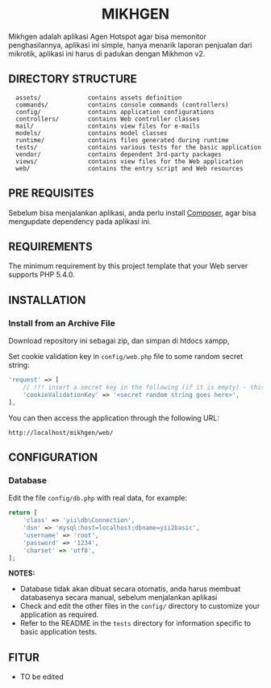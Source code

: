 <p align="center">
    <h1 align="center">MIKHGEN</h1>
</p>

Mikhgen adalah aplikasi Agen Hotspot agar bisa memonitor penghasilannya, aplikasi ini simple, hanya menarik laporan penjualan dari mikrotik, aplikasi ini harus di padukan dengan Mikhmon v2.


DIRECTORY STRUCTURE
-------------------

      assets/             contains assets definition
      commands/           contains console commands (controllers)
      config/             contains application configurations
      controllers/        contains Web controller classes
      mail/               contains view files for e-mails
      models/             contains model classes
      runtime/            contains files generated during runtime
      tests/              contains various tests for the basic application
      vendor/             contains dependent 3rd-party packages
      views/              contains view files for the Web application
      web/                contains the entry script and Web resources


PRE REQUISITES
------------

Sebelum bisa menjalankan aplikasi, anda perlu install [Composer](http://getcomposer.org/), agar bisa mengupdate dependency pada aplikasi ini. 

REQUIREMENTS
------------

The minimum requirement by this project template that your Web server supports PHP 5.4.0.


INSTALLATION
------------

### Install from an Archive File

Download repository ini sebagai zip, dan simpan di htdocs xampp, 

Set cookie validation key in `config/web.php` file to some random secret string:

```php
'request' => [
    // !!! insert a secret key in the following (if it is empty) - this is required by cookie validation
    'cookieValidationKey' => '<secret random string goes here>',
],
```

You can then access the application through the following URL:

~~~
http://localhost/mikhgen/web/
~~~


CONFIGURATION
-------------

### Database

Edit the file `config/db.php` with real data, for example:

```php
return [
    'class' => 'yii\db\Connection',
    'dsn' => 'mysql:host=localhost;dbname=yii2basic',
    'username' => 'root',
    'password' => '1234',
    'charset' => 'utf8',
];
```

**NOTES:**
- Database tidak akan dibuat secara otomatis, anda harus membuat databasenya secara manual, sebelum menjalankan aplikasi
- Check and edit the other files in the `config/` directory to customize your application as required.
- Refer to the README in the `tests` directory for information specific to basic application tests.


FITUR
-------
- TO be edited

